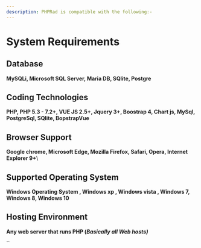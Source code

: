 ```yaml
---
description: PHPRad is compatible with the following:-
---
```


# System Requirements

## Database

**MySQLi, Microsoft SQL Server, Maria DB, SQlite, Postgre**

## Coding Technologies

**PHP, PHP 5.3 - 7.2+, VUE JS 2.5+, Jquery 3+, Boostrap 4, Chart js, MySql, PostgreSql, SQlite, BopstrapVue**

## Browser Support

**Google chrome, Microsoft Edge, Mozilla Firefox, Safari, Opera, Internet Explorer 9+**\


## Supported Operating System

**Windows Operating System , Windows xp , Windows vista , Windows 7, Windows 8, Windows 10**

## Hosting Environment&#x20;

**Any web server that runs PHP (**_**Basically all Web hosts)**_

``

